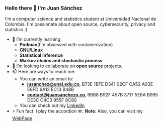 ### Hello there 👋 I'm Juan Sánchez

I'm a computer science and statistics student at Universidad Nacional de Colombia. I'm passionate about open source, cybersecurity, privacy and statistics :)

<!--
- 🔭 I’m currently working on ...
-->
- 🌱 I’m currently learning:
   - **Podman**(I'm obsessed with containerization)
   - **GNU/Linux**
   - **Statistical inference**
   - **Markov chains and stochastic process**
- 👯 I’m looking to collaborate on **open source** projects.
- 📫 Here are ways to reach me:
  - You can write an email to:
      - **jusanchez@unal.edu.co**, B73E 1BFE D341 02CF CA52 A93E E6FD 6A12 EC13 B48B
      - **contact@juansanchezo.co**, 6BB8 B92F 457B 3717 5E8A B995 DE3C C4C3 955F 8C80
  - You can check out my  [LinkedIn](https://www.linkedin.com/in/juan-sanchezo/)
- ⚡ Fun fact: I play the accordion 🪗.
**Note**: Also, you can visit my [WebPage](http://juansanchezo.co/)

